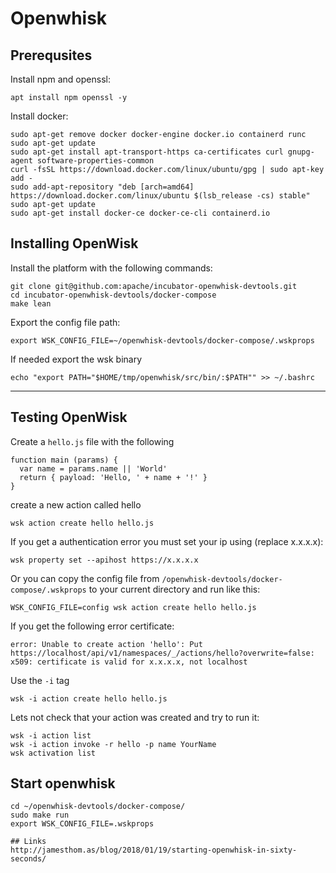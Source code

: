 # Openwhisk

## Prerequsites
Install npm and openssl:
```
apt install npm openssl -y
```
Install docker:
```
sudo apt-get remove docker docker-engine docker.io containerd runc
sudo apt-get update
sudo apt-get install apt-transport-https ca-certificates curl gnupg-agent software-properties-common
curl -fsSL https://download.docker.com/linux/ubuntu/gpg | sudo apt-key add -
sudo add-apt-repository "deb [arch=amd64] https://download.docker.com/linux/ubuntu $(lsb_release -cs) stable"
sudo apt-get update
sudo apt-get install docker-ce docker-ce-cli containerd.io
```

## Installing OpenWisk
Install the platform with the following commands:  
```
git clone git@github.com:apache/incubator-openwhisk-devtools.git  
cd incubator-openwhisk-devtools/docker-compose  
make lean 
```
Export the config file path:
```
export WSK_CONFIG_FILE=~/openwhisk-devtools/docker-compose/.wskprops
```
If needed export the wsk binary
```
echo "export PATH="$HOME/tmp/openwhisk/src/bin/:$PATH"" >> ~/.bashrc
```
------
## Testing OpenWisk
Create a ```hello.js``` file with the following
```
function main (params) {
  var name = params.name || 'World'
  return { payload: 'Hello, ' + name + '!' }
}
```
create a new action called hello
```
wsk action create hello hello.js
```
If you get a authentication error you must set your ip using (replace x.x.x.x):
```
wsk property set --apihost https://x.x.x.x
```
Or you can copy the config file from ```/openwhisk-devtools/docker-compose/.wskprops``` to your current directory and run like this:
```
WSK_CONFIG_FILE=config wsk action create hello hello.js
```
If you get the following error certificate:
```
error: Unable to create action 'hello': Put https://localhost/api/v1/namespaces/_/actions/hello?overwrite=false: x509: certificate is valid for x.x.x.x, not localhost
```
Use the ```-i``` tag
```
wsk -i action create hello hello.js
```
Lets not check that your action was created and try to run it:
```
wsk -i action list
wsk -i action invoke -r hello -p name YourName
wsk activation list
```

## Start openwhisk
```shell
cd ~/openwhisk-devtools/docker-compose/
sudo make run
export WSK_CONFIG_FILE=.wskprops

## Links
http://jamesthom.as/blog/2018/01/19/starting-openwhisk-in-sixty-seconds/
